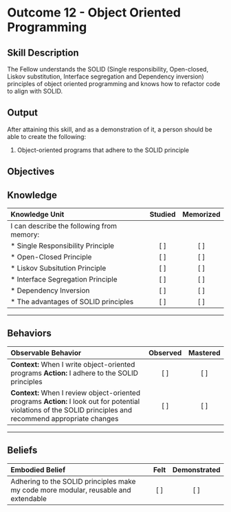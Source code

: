 # Outcome 12 - Object Oriented Programming

**Skill Description**
----------
The Fellow understands the SOLID (Single responsibility, Open-closed, Liskov substitution, Interface segregation and Dependency inversion) principles of object oriented programming and knows how to refactor code to align with SOLID.

**Output**
----------
After attaining this skill, and as a demonstration of it, a person should be able to create the following:

1. Object-oriented programs that adhere to the SOLID principle


**Objectives**
----------
## **Knowledge**


| Knowledge Unit   |      Studied      | Memorized |
|:-------------|:------------------:|:--------:|
| I can describe the following from memory: | | |
| * Single Responsibility Principle | [ ] | [ ]  |
| * Open-Closed Principle | [ ] | [ ]  |
| * Liskov Subsitution Principle | [ ] | [ ]  |
| * Interface Segregation Principle | [ ] | [ ]  |
| * Dependency Inversion     | [ ] | [ ]  |
| * The advantages of SOLID principles     | [ ] | [ ]  |


----------


## **Behaviors**

| Observable Behavior   |      Observed      | Mastered |
|:-------------|:------------------:|:--------:|
| **Context:** When I write object-oriented programs **Action:** I adhere to the SOLID principles | [ ] | [ ]  |
| **Context:** When I review object-oriented programs **Action:** I look out for potential violations of the SOLID principles and recommend appropriate changes | [ ] | [ ]  |



----------


## **Beliefs**


| Embodied Belief   |      Felt      | Demonstrated |
|:-------------|:------------------:|:--------:|
| Adhering to the SOLID principles make my code more modular, reusable and extendable | [ ] | [ ]  |


